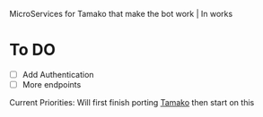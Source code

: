  MicroServices for Tamako that make the bot work | In works 

# To DO
- [ ] Add Authentication
- [ ] More endpoints

Current Priorities: 
Will first finish porting [Tamako](https://github.com/bearts/tamako) then start on this
